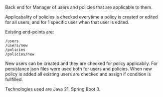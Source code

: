 Back end for Manager of users and policies that are applicable to them.

Applicabality of policies is checked everytime a policy is created or edited for all users, and for 1 specific user when that user is edited.

Existing end-points are: 
  
	/users
	/users/new
	/policies
	/policies/new 

New users can be created and they are checked for policy applicabily. For persistance json files were used both for users and policies.
When new policy is added all existing users are checked and assign if condition is fullfilled.

Technologies used are Java 21, Spring Boot 3.
